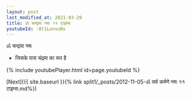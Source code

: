 ```yaml
---
layout: post
last_modified_at: 2021-03-29
title: ॐ चन्द्रया नमः ११ टाइम्स
youtubeId: -0t1LonvuNs
---
```

 
 
 ॐ चन्द्रया नमः  
 
 -  जिसके पास चंद्रमा का रूप है 
 
  
 
  
 
 
 
 
 
 


{% include youtubePlayer.html id=page.youtubeId %}
 
[Next]({{ site.baseurl }}{% link  split1/_posts/2012-11-05-ॐ सर्व कर्मणे नमः ११ टाइम्स.md%})
 
